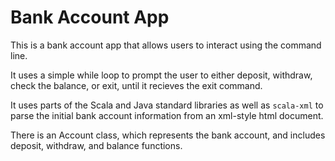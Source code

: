 # Bank Account App
This is a bank account app that allows users to interact using the command line.

It uses a simple while loop to prompt the user to either deposit, withdraw, check the balance, or exit, until it recieves the exit command.

It uses parts of the Scala and Java standard libraries as well as `scala-xml` to parse the initial bank account information from an xml-style html document.

There is an Account class, which represents the bank account, and includes deposit, withdraw, and balance functions.
